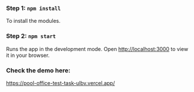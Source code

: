 ### Step 1: `npm install`

To install the modules.

### Step 2: `npm start`

Runs the app in the development mode.
Open [http://localhost:3000](http://localhost:3000) to view it in your browser.

### Check the demo here:
https://pool-office-test-task-ulbv.vercel.app/






